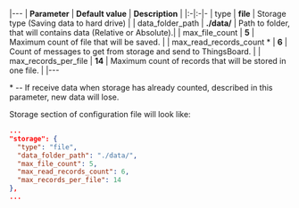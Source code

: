 |---
| **Parameter**            | **Default value**                            | **Description**                                                |
|:-|:-|-
| type                     | **file**                                     | Storage type (Saving data to hard drive)                       |
| data_folder_path         | **./data/**                                  | Path to folder, that will contains data (Relative or Absolute).|
| max_file_count           | **5**                                        | Maximum count of file that will be saved.                      |
| max_read_records_count * | **6**                                        | Count of messages to get from storage and send to ThingsBoard. |
| max_records_per_file     | **14**                                       | Maximum count of records that will be stored in one file.      |
|---


\* -- If receive data when storage has already counted, described in this parameter, new data will lose.

Storage section of configuration file will look like:

```json
...
"storage": {
  "type": "file",
  "data_folder_path": "./data/",
  "max_file_count": 5,
  "max_read_records_count": 6,
  "max_records_per_file": 14
},
...
```
